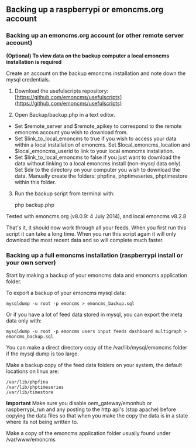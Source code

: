 ## Backing up a raspberrypi or emoncms.org account

### Backing up an emoncms.org account (or other remote server account)

**(Optional) To view data on the backup computer a local emoncms installation is required**

Create an account on the backup emoncms installation and note down the mysql credentials.

1) Download the usefulscripts repository: [https://github.com/emoncms/usefulscripts](https://github.com/emoncms/usefulscripts)

2) Open Backup/backup.php in a text editor. 

- Set $remote_server and $remote_apikey to correspond to the remote emoncms account you wish to download from.
- Set $link\_to\_local\_emoncms to true if you wish to access your data within a local installation of emoncms. Set $local\_emoncms\_location and $local\_emoncms\_userid to link to your local emoncms installation.
- Set $link\_to\_local\_emoncms to false if you just want to download the data without linking to a local emoncms install (non-mysql data only). Set $dir to the directory on your computer you wish to download the data. Manually create the folders: phpfina, phptimeseries, phptimestore within this folder.

3) Run the backup script from terminal with:

    php backup.php

Tested with emoncms.org (v8.0.9: 4 July 2014), and local emoncms v8.2.8

That's it, it should now work through all your feeds. When you first run this script it can take a long time. When you run this script again it will only download the most recent data and so will complete much faster.

### Backing up a full emoncms installation (raspberrypi install or your own server)

Start by making a backup of your emoncms data and emoncms application folder.

To export a backup of your emoncms mysql data: 

    mysqldump -u root -p emoncms > emoncms_backup.sql
    
Or if you have a lot of feed data stored in mysql, you can export the meta data only with:
    
    mysqldump -u root -p emoncms users input feeds dashboard multigraph > emoncms_backup.sql
    
You can make a direct directory copy of the /var/lib/mysql/emoncms folder if the mysql dump is too large.

Make a backup copy of the feed data folders on your system, the default locations on linux are:

    /var/lib/phpfina
    /var/lib/phptimeseries
    /var/lib/timestore
    
**Important** Make sure you disable oem\_gateway/emonhub or raspberrypi\_run and any posting to the http api's (stop apache) before copying the data files so that when you make the copy the data is in a state where its not being written to.

Make a copy of the emoncms application folder usually found under /var/www/emoncms
